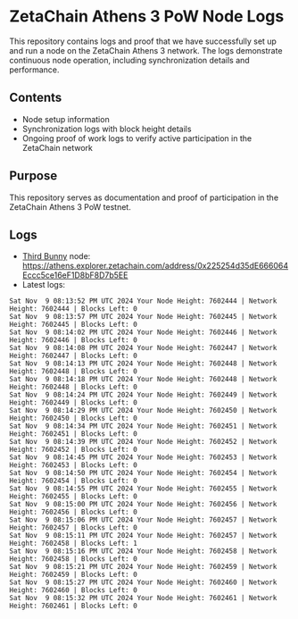 # ZetaChain Athens 3 PoW Node Logs
This repository contains logs and proof that we have successfully set up and run a node on the ZetaChain Athens 3 network. The logs demonstrate continuous node operation, including synchronization details and performance.

## Contents
- Node setup information
- Synchronization logs with block height details
- Ongoing proof of work logs to verify active participation in the ZetaChain network

## Purpose
This repository serves as documentation and proof of participation in the ZetaChain Athens 3 PoW testnet.

## Logs

- [Third Bunny](https://thirdbunny.xyz/) node: https://athens.explorer.zetachain.com/address/0x225254d35dE666064Eccc5ce16eF1D8bF8D7b5EE
- Latest logs:
```
Sat Nov  9 08:13:52 PM UTC 2024 Your Node Height: 7602444 | Network Height: 7602444 | Blocks Left: 0
Sat Nov  9 08:13:57 PM UTC 2024 Your Node Height: 7602445 | Network Height: 7602445 | Blocks Left: 0
Sat Nov  9 08:14:02 PM UTC 2024 Your Node Height: 7602446 | Network Height: 7602446 | Blocks Left: 0
Sat Nov  9 08:14:08 PM UTC 2024 Your Node Height: 7602447 | Network Height: 7602447 | Blocks Left: 0
Sat Nov  9 08:14:13 PM UTC 2024 Your Node Height: 7602448 | Network Height: 7602448 | Blocks Left: 0
Sat Nov  9 08:14:18 PM UTC 2024 Your Node Height: 7602448 | Network Height: 7602448 | Blocks Left: 0
Sat Nov  9 08:14:24 PM UTC 2024 Your Node Height: 7602449 | Network Height: 7602449 | Blocks Left: 0
Sat Nov  9 08:14:29 PM UTC 2024 Your Node Height: 7602450 | Network Height: 7602450 | Blocks Left: 0
Sat Nov  9 08:14:34 PM UTC 2024 Your Node Height: 7602451 | Network Height: 7602451 | Blocks Left: 0
Sat Nov  9 08:14:39 PM UTC 2024 Your Node Height: 7602452 | Network Height: 7602452 | Blocks Left: 0
Sat Nov  9 08:14:45 PM UTC 2024 Your Node Height: 7602453 | Network Height: 7602453 | Blocks Left: 0
Sat Nov  9 08:14:50 PM UTC 2024 Your Node Height: 7602454 | Network Height: 7602454 | Blocks Left: 0
Sat Nov  9 08:14:55 PM UTC 2024 Your Node Height: 7602455 | Network Height: 7602455 | Blocks Left: 0
Sat Nov  9 08:15:00 PM UTC 2024 Your Node Height: 7602456 | Network Height: 7602456 | Blocks Left: 0
Sat Nov  9 08:15:06 PM UTC 2024 Your Node Height: 7602457 | Network Height: 7602457 | Blocks Left: 0
Sat Nov  9 08:15:11 PM UTC 2024 Your Node Height: 7602457 | Network Height: 7602458 | Blocks Left: 1
Sat Nov  9 08:15:16 PM UTC 2024 Your Node Height: 7602458 | Network Height: 7602458 | Blocks Left: 0
Sat Nov  9 08:15:21 PM UTC 2024 Your Node Height: 7602459 | Network Height: 7602459 | Blocks Left: 0
Sat Nov  9 08:15:27 PM UTC 2024 Your Node Height: 7602460 | Network Height: 7602460 | Blocks Left: 0
Sat Nov  9 08:15:32 PM UTC 2024 Your Node Height: 7602461 | Network Height: 7602461 | Blocks Left: 0
```
